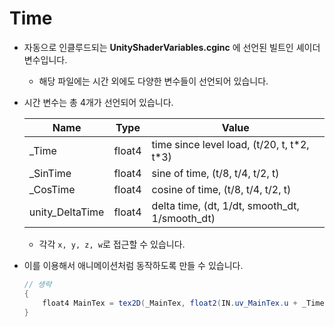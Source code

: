 # Time

* 자동으로 인클루드되는 **UnityShaderVariables.cginc** 에 선언된 빌트인 셰이더 변수입니다.

  * 해당 파일에는 시간 외에도 다양한 변수들이 선언되어 있습니다.

* 시간 변수는 총 4개가 선언되어 있습니다.

  | Name            | Type   | Value                                          |
  | --------------- | ------ | ---------------------------------------------- |
  | _Time           | float4 | time since level load, (t/20, t, t\*2, t\*3)   |
  | _SinTime        | float4 | sine of time, (t/8, t/4, t/2, t)               |
  | _CosTime        | float4 | cosine of time, (t/8, t/4, t/2, t)             |
  | unity_DeltaTime | float4 | delta time, (dt, 1/dt, smooth_dt, 1/smooth_dt) |

  * 각각 `x, y, z, w`로 접근할 수 있습니다.

* 이를 이용해서 애니메이션처럼 동작하도록 만들 수 있습니다.

  ```c#
  // 생략
  {
      float4 MainTex = tex2D(_MainTex, float2(IN.uv_MainTex.u + _Time.y, IN.uv_MainTex.v);
  }
  ```


